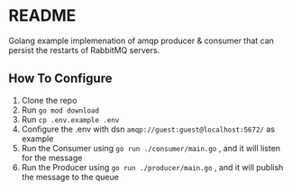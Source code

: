 # README
Golang example implemenation of amqp producer & consumer that can persist the restarts of RabbitMQ servers.

## How To Configure
1. Clone the repo
2. Run `go mod download`
3. Run `cp .env.example .env`
4. Configure the .env with dsn `amqp://guest:guest@localhost:5672/` as example
5. Run the Consumer using `go run ./consumer/main.go` , and it will listen for the message
6. Run the Producer using `go run ./producer/main.go` , and it will publish the message to the queue

